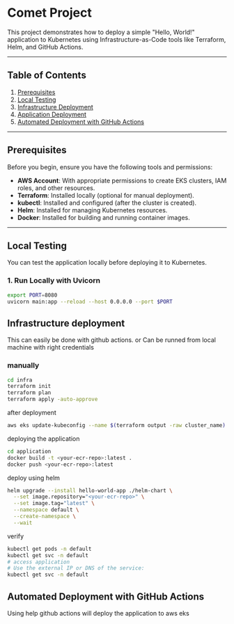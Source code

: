 # Comet Project

This project demonstrates how to deploy a simple "Hello, World!" application to Kubernetes using Infrastructure-as-Code tools like Terraform, Helm, and GitHub Actions.

---

## Table of Contents
1. [Prerequisites](#prerequisites)
2. [Local Testing](#local-testing)
3. [Infrastructure Deployment](#infrastructure-deployment)
4. [Application Deployment](#application-deployment)
5. [Automated Deployment with GitHub Actions](#automated-deployment-with-github-actions)

---

## Prerequisites

Before you begin, ensure you have the following tools and permissions:

- **AWS Account**: With appropriate permissions to create EKS clusters, IAM roles, and other resources.
- **Terraform**: Installed locally (optional for manual deployment).
- **kubectl**: Installed and configured (after the cluster is created).
- **Helm**: Installed for managing Kubernetes resources.
- **Docker**: Installed for building and running container images.

---

## Local Testing

You can test the application locally before deploying it to Kubernetes.

### 1. Run Locally with Uvicorn
```bash
export PORT=8080
uvicorn main:app --reload --host 0.0.0.0 --port $PORT
```
## Infrastructure deployment

This can easily be done with github actions. 
or Can be runned from local machine with right credentials 

### manually
```bash
cd infra
terraform init
terraform plan
terraform apply -auto-approve
```
after deployment 
```bash
aws eks update-kubeconfig --name $(terraform output -raw cluster_name) --region <your region>
```

deploying the application
```bash 
cd application
docker build -t <your-ecr-repo>:latest .
docker push <your-ecr-repo>:latest
```
deploy using helm
```bash
helm upgrade --install hello-world-app ./helm-chart \
  --set image.repository="<your-ecr-repo>" \
  --set image.tag="latest" \
  --namespace default \
  --create-namespace \
  --wait
  ```
  verify
```bash
kubectl get pods -n default
kubectl get svc -n default
# access application
# Use the external IP or DNS of the service:
kubectl get svc -n default
```


## Automated Deployment with GitHub Actions
Using help github actions will deploy the application to aws eks